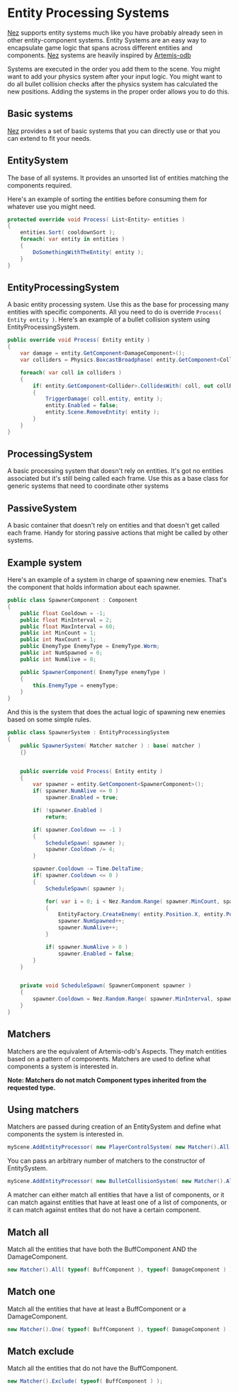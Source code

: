 # Entity Processing Systems

[Nez](https://github.com/prime31/Nez) supports entity systems much like you have probably already seen in other entity-component systems. Entity Systems are an easy way to encapsulate game logic that spans across different entities and components. [Nez](https://github.com/prime31/Nez) systems are heavily inspired by [Artemis-odb](https://github.com/junkdog/artemis-odb)

Systems are executed in the order you add them to the scene. You might want to add your physics system after your input logic. You might want to do all bullet collision checks after the physics system has calculated the new positions. Adding the systems in the proper order allows you to do this.

## Basic systems

[Nez](https://github.com/prime31/Nez) provides a set of basic systems that you can directly use or that you can extend to fit your needs.

## EntitySystem

The base of all systems. It provides an unsorted list of entities matching the components required.

Here's an example of sorting the entities before consuming them for whatever use you might need.

```csharp
protected override void Process( List<Entity> entities )
{
    entities.Sort( cooldownSort );
    foreach( var entity in entities )
    {
        DoSomethingWithTheEntity( entity );
    }
}
```

## EntityProcessingSystem

A basic entity processing system. Use this as the base for processing many entities with specific components. All you need to do is override `Process( Entity entity )`. Here's an example of a bullet collision system using EntityProcessingSystem.

```csharp
public override void Process( Entity entity )
{
    var damage = entity.GetComponent<DamageComponent>();
    var colliders = Physics.BoxcastBroadphase( entity.GetComponent<Collider>.bounds, damage.LayerMask );

    foreach( var coll in colliders )
    {
        if( entity.GetComponent<Collider>.CollidesWith( coll, out collResult ) )
        {
            TriggerDamage( coll.entity, entity );
            entity.Enabled = false;
            entity.Scene.RemoveEntity( entity );
        }
    }
}
```

## ProcessingSystem

A basic processing system that doesn't rely on entities. It's got no entities associated but it's still being called each frame. Use this as a base class for generic systems that need to coordinate other systems

## PassiveSystem

A basic container that doesn't rely on entities and that doesn't get called each frame. Handy for storing passive actions that might be called by other systems.

## Example system

Here's an example of a system in charge of spawning new enemies. That's the component that holds information about each spawner.

```csharp
public class SpawnerComponent : Component
{
    public float Cooldown = -1;
    public float MinInterval = 2;
    public float MaxInterval = 60;
    public int MinCount = 1;
    public int MaxCount = 1;
    public EnemyType EnemyType = EnemyType.Worm;
    public int NumSpawned = 0;
    public int NumAlive = 0;

    public SpawnerComponent( EnemyType enemyType )
    {
        this.EnemyType = enemyType;
    }
}
```

And this is the system that does the actual logic of spawning new enemies based on some simple rules.

```csharp
public class SpawnerSystem : EntityProcessingSystem
{
    public SpawnerSystem( Matcher matcher ) : base( matcher )
    {}


    public override void Process( Entity entity )
    {
        var spawner = entity.GetComponent<SpawnerComponent>();
        if( spawner.NumAlive <= 0 )
            spawner.Enabled = true;

        if( !spawner.Enabled )
            return;

        if( spawner.Cooldown == -1 )
        {
            ScheduleSpawn( spawner );
            spawner.Cooldown /= 4;
        }

        spawner.Cooldown -= Time.DeltaTime;
        if( spawner.Cooldown <= 0 )
        {
            ScheduleSpawn( spawner );

            for( var i = 0; i < Nez.Random.Range( spawner.MinCount, spawner.MaxCount ); i++ )
            {
                EntityFactory.CreateEnemy( entity.Position.X, entity.Position.Y, spawner.EnemyType, entity );
                spawner.NumSpawned++;
                spawner.NumAlive++;
            }

            if( spawner.NumAlive > 0 )
                spawner.Enabled = false;
        }
    }


    private void ScheduleSpawn( SpawnerComponent spawner )
    {
        spawner.Cooldown = Nez.Random.Range( spawner.MinInterval, spawner.MaxInterval );
    }
}
```

## Matchers

Matchers are the equivalent of Artemis-odb's Aspects. They match entities based on a pattern of components. Matchers are used to define what components a system is interested in.

**Note: Matchers do not match Component types inherited from the requested type.**

## Using matchers

Matchers are passed during creation of an EntitySystem and define what components the system is interested in.

```csharp
myScene.AddEntityProcessor( new PlayerControlSystem( new Matcher().All( typeof( PlayerControlComponent ) ) ) );
```

You can pass an arbitrary number of matchers to the constructor of EntitySystem.

```csharp
myScene.AddEntityProcessor( new BulletCollisionSystem( new Matcher().All( typeof( DamageComponent ), typeof( BulletComponent ) ) ) );
```

A matcher can either match all entities that have a list of components, or it can match against entities that have at least one of a list of components, or it can match against entites that do not have a certain component.

## Match all

Match all the entities that have both the BuffComponent AND the DamageComponent.

```csharp
new Matcher().All( typeof( BuffComponent ), typeof( DamageComponent ) );
```

## Match one

Match all the entities that have at least a BuffComponent or a DamageComponent.

```csharp
new Matcher().One( typeof( BuffComponent ), typeof( DamageComponent ) );
```

## Match exclude

Match all the entities that do not have the BuffComponent.

```csharp
new Matcher().Exclude( typeof( BuffComponent ) );
```

